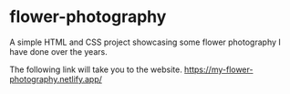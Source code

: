 # flower-photography

A simple HTML and CSS project showcasing some flower photography I have done over the years.

The following link will take you to the website.
https://my-flower-photography.netlify.app/
